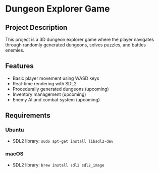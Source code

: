 # Dungeon Explorer Game

## Project Description

This project is a 3D dungeon explorer game where the player navigates through randomly generated dungeons, solves puzzles, and battles enemies.

## Features

- Basic player movement using WASD keys
- Real-time rendering with SDL2
- Procedurally generated dungeons (upcoming)
- Inventory management (upcoming)
- Enemy AI and combat system (upcoming)

## Requirements

### Ubuntu

- SDL2 library: `sudo apt-get install libsdl2-dev`

### macOS

- SDL2 library: `brew install sdl2 sdl2_image`
